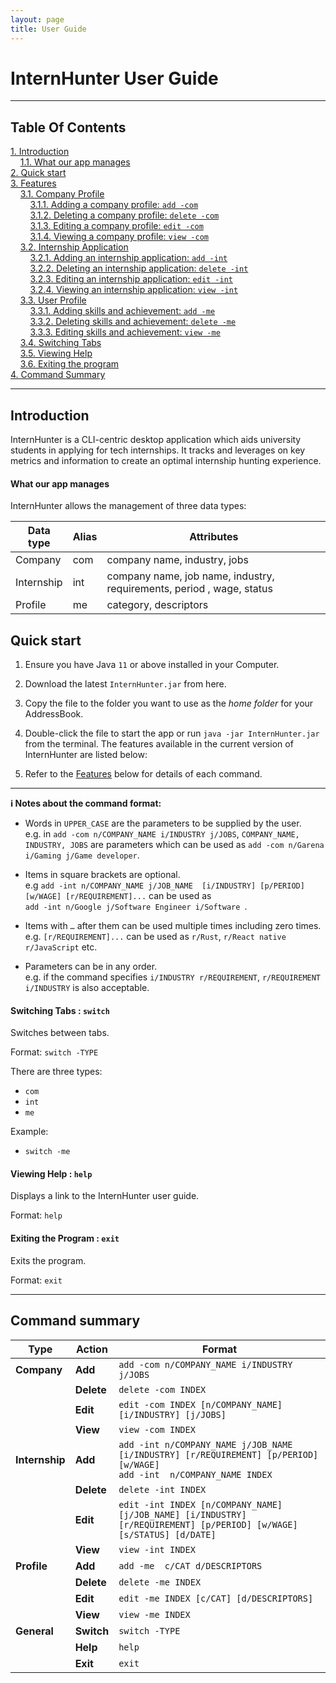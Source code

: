 ```yaml
---
layout: page
title: User Guide
---
```


# InternHunter User Guide

---

## Table Of Contents

[1. Introduction](#introduction) <br />
&nbsp;&nbsp;&nbsp;&nbsp;[1.1. What our app manages](#what-our-app-manages) <br />
[2. Quick start](#quick-start) <br />
[3. Features](#features) <br />
&nbsp;&nbsp;&nbsp;&nbsp;[3.1. Company Profile](#company-profile) <br />
&nbsp;&nbsp;&nbsp;&nbsp;&nbsp;&nbsp;&nbsp;&nbsp;[3.1.1. Adding a company profile: `add -com`](#Adding-a-company-profile) <br />
&nbsp;&nbsp;&nbsp;&nbsp;&nbsp;&nbsp;&nbsp;&nbsp;[3.1.2. Deleting a company profile: `delete -com`](#Deleting-a-company-profile) <br />
&nbsp;&nbsp;&nbsp;&nbsp;&nbsp;&nbsp;&nbsp;&nbsp;[3.1.3. Editing a company profile: `edit -com`](#Editing-a-company-profile) <br />
&nbsp;&nbsp;&nbsp;&nbsp;&nbsp;&nbsp;&nbsp;&nbsp;[3.1.4. Viewing a company profile: `view -com`](#Viewing-a-company-profile) <br />
&nbsp;&nbsp;&nbsp;&nbsp;[3.2. Internship Application](#internship-application) <br />
&nbsp;&nbsp;&nbsp;&nbsp;&nbsp;&nbsp;&nbsp;&nbsp;[3.2.1. Adding an internship application: `add -int`](#Adding-an-internship-application) <br />
&nbsp;&nbsp;&nbsp;&nbsp;&nbsp;&nbsp;&nbsp;&nbsp;[3.2.2. Deleting an internship application: `delete -int`](#Deleting-an-internship-application) <br />
&nbsp;&nbsp;&nbsp;&nbsp;&nbsp;&nbsp;&nbsp;&nbsp;[3.2.3. Editing an internship application: `edit -int`](#Editing-an-internship-application) <br />
&nbsp;&nbsp;&nbsp;&nbsp;&nbsp;&nbsp;&nbsp;&nbsp;[3.2.4. Viewing an internship application: `view -int`](#Viewing-an-internship-application) <br />
&nbsp;&nbsp;&nbsp;&nbsp;[3.3. User Profile](#user-profile) <br />
&nbsp;&nbsp;&nbsp;&nbsp;&nbsp;&nbsp;&nbsp;&nbsp;[3.3.1. Adding skills and achievement: `add -me`](#Adding-skills-and-achievement) <br />
&nbsp;&nbsp;&nbsp;&nbsp;&nbsp;&nbsp;&nbsp;&nbsp;[3.3.2. Deleting skills and achievement: `delete -me`](#Deleting-skills-and-achievement) <br />
&nbsp;&nbsp;&nbsp;&nbsp;&nbsp;&nbsp;&nbsp;&nbsp;[3.3.3. Editing skills and achievement: `view -me`](#Editing-skills-and-achievement) <br />
&nbsp;&nbsp;&nbsp;&nbsp;[3.4. Switching Tabs](#switching-tabs) <br />
&nbsp;&nbsp;&nbsp;&nbsp;[3.5. Viewing Help](#viewing-help) <br />
&nbsp;&nbsp;&nbsp;&nbsp;[3.6. Exiting the program](#exiting-the-program) <br />
[4. Command Summary](#command-summary) <br />

---

## Introduction

InternHunter is a CLI-centric desktop application which aids university students in applying for tech internships. It tracks and leverages on key metrics and information to create an optimal internship hunting experience.

#### What our app manages

InternHunter allows the management of three data types:

Data type | Alias | Attributes
----------|-------|-----------
Company | com | company name, industry, jobs
Internship | int | company name, job name, industry, requirements, period , wage, status
Profile | me | category, descriptors

## Quick start

1. Ensure you have Java `11` or above installed in your Computer.

1. Download the latest `InternHunter.jar` from here.

1. Copy the file to the folder you want to use as the _home folder_ for your AddressBook.

1. Double-click the file to start the app or run `java -jar InternHunter.jar` from the terminal. The features available in the current version of InternHunter are listed below: 

1. Refer to the [Features](#features) below for details of each command.

--------------------------------------------------------------------------------------------------------------------

**:information_source: Notes about the command format:**<br>

* Words in `UPPER_CASE` are the parameters to be supplied by the user.<br>
  e.g. in `add -com n/COMPANY_NAME i/INDUSTRY j/JOBS`, `COMPANY_NAME, INDUSTRY, JOBS` are parameters which can be used as `add -com n/Garena i/Gaming j/Game developer`.

* Items in square brackets are optional.<br>
  e.g `add -int n/COMPANY_NAME j/JOB_NAME  [i/INDUSTRY] [p/PERIOD] [w/WAGE] [r/REQUIREMENT]...` can be used as <br/> `add -int n/Google j/Software Engineer i/Software
`.

* Items with `…`​ after them can be used multiple times including zero times.<br>
  e.g. `[r/REQUIREMENT]...​` can be used as `r/Rust`, `r/React native r/JavaScript` etc.

* Parameters can be in any order.<br>
  e.g. if the command specifies `i/INDUSTRY r/REQUIREMENT`, `r/REQUIREMENT i/INDUSTRY` is also acceptable.

</div>

#### Switching Tabs : `switch`
Switches between tabs.

Format: `switch -TYPE`

There are three types:
* `com`
* `int`
* `me`

Example: 
* `switch -me`

#### Viewing Help : `help`
Displays a link to the InternHunter user guide.

Format: `help`

#### Exiting the Program : `exit`
Exits the program.

Format: `exit`

--------------------------------------------------------------------------------------------------------------------

## Command summary

Type            | Action     | Format
----------------|------------|------------------
**Company**     | **Add**    | `add -com n/COMPANY_NAME i/INDUSTRY j/JOBS`
&nbsp;          | **Delete** | `delete -com INDEX`
&nbsp;          | **Edit**   | `edit -com INDEX [n/COMPANY_NAME] [i/INDUSTRY] [j/JOBS]`
&nbsp;          | **View**   | `view -com INDEX`
**Internship**  | **Add**    | `add -int n/COMPANY_NAME j/JOB_NAME  [i/INDUSTRY] [r/REQUIREMENT] [p/PERIOD] [w/WAGE]` <br/> `add -int  n/COMPANY_NAME INDEX`
&nbsp;          | **Delete** | `delete -int INDEX`
&nbsp;          | **Edit**   | `edit -int INDEX [n/COMPANY_NAME] [j/JOB_NAME] [i/INDUSTRY] [r/REQUIREMENT] [p/PERIOD] [w/WAGE] [s/STATUS] [d/DATE]`
&nbsp;          | **View**   | `view -int INDEX`
**Profile**     | **Add**    | `add -me  c/CAT d/DESCRIPTORS`
&nbsp;          | **Delete** | `delete -me INDEX`
&nbsp;          | **Edit**   | `edit -me INDEX [c/CAT] [d/DESCRIPTORS]`
&nbsp;          | **View**   | `view -me INDEX`
**General**     | **Switch** | `switch -TYPE`
&nbsp;          | **Help**   | `help`
&nbsp;          | **Exit**   | `exit`
